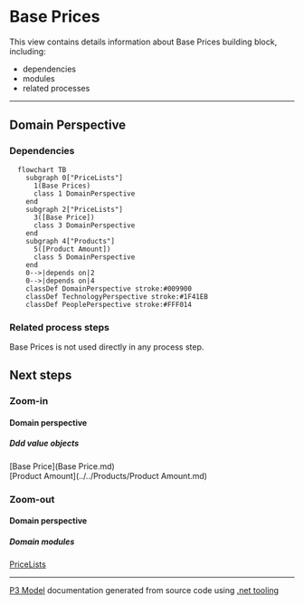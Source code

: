 ﻿
# Base Prices

This view contains details information about Base Prices building block, including:
- dependencies
- modules
- related processes  

---



## Domain Perspective


### Dependencies

```mermaid
  flowchart TB
    subgraph 0["PriceLists"]
      1(Base Prices)
      class 1 DomainPerspective
    end
    subgraph 2["PriceLists"]
      3([Base Price])
      class 3 DomainPerspective
    end
    subgraph 4["Products"]
      5([Product Amount])
      class 5 DomainPerspective
    end
    0-->|depends on|2
    0-->|depends on|4
    classDef DomainPerspective stroke:#009900
    classDef TechnologyPerspective stroke:#1F41EB
    classDef PeoplePerspective stroke:#FFF014
```

### Related process steps

Base Prices is not used directly in any process step.  

## Next steps


### Zoom-in


#### Domain perspective


##### Ddd value objects

[Base Price](Base Price.md)  
[Product Amount](../../Products/Product Amount.md)  

### Zoom-out


#### Domain perspective


##### Domain modules

[PriceLists](PriceLists.md)  

---

[P3 Model](https://github.com/P3-model/P3-model) documentation generated from source code using [.net tooling](https://github.com/P3-model/P3-model-dotnet)